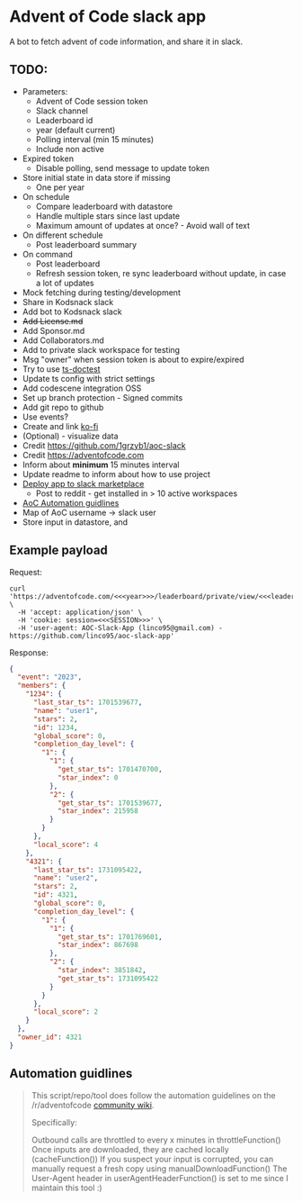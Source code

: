 # Advent of Code slack app
A bot to fetch advent of code information, and share it in slack.

## TODO:
- Parameters:
  - Advent of Code session token
  - Slack channel
  - Leaderboard id
  - year (default current)
  - Polling interval (min 15 minutes)
  - Include non active
- Expired token
  - Disable polling, send message to update token
- Store initial state in data store if missing
  - One per year
- On schedule
  - Compare leaderboard with datastore
  - Handle multiple stars since last update
  - Maximum amount of updates at once? - Avoid wall of text
- On different schedule 
  - Post leaderboard summary
- On command
  - Post leaderboard
  - Refresh session token, re sync leaderboard without update, in case a lot of updates
- Mock fetching during testing/development
- Share in Kodsnack slack
- Add bot to Kodsnack slack
- ~~Add License.md~~
- Add Sponsor.md
- Add Collaborators.md
- Add to private slack workspace for testing
- Msg "owner" when session token is about to expire/expired
- Try to use [ts-doctest](https://github.com/danr/doctest-ts)
- Update ts config with strict settings
- Add codescene integration OSS
- Set up branch protection - Signed commits
- Add git repo to github
- Use events?
- Create and link [ko-fi](https://ko-fi.com/)
- (Optional) - visualize data
- Credit https://github.com/1grzyb1/aoc-slack
- Credit https://adventofcode.com
- Inform about **minimum** 15 minutes interval
- Update readme to inform about how to use project
- [Deploy app to slack marketplace](https://api.slack.com/slack-marketplace/using)
  - Post to reddit - get installed in > 10 active workspaces
- [AoC Automation guidlines](https://www.reddit.com/r/adventofcode/wiki/faqs/automation/)
- Map of AoC username -> slack user
- Store input in datastore, and 

## Example payload
Request:
```shell
curl 'https://adventofcode.com/<<<year>>>/leaderboard/private/view/<<<leaderboarid>>>.json' \
  -H 'accept: application/json' \
  -H 'cookie: session=<<<SESSION>>>' \
  -H 'user-agent: AOC-Slack-App (linco95@gmail.com) - https://github.com/linco95/aoc-slack-app'
  ```

  Response:
```json
{
  "event": "2023",
  "members": {
    "1234": {
      "last_star_ts": 1701539677,
      "name": "user1",
      "stars": 2,
      "id": 1234,
      "global_score": 0,
      "completion_day_level": {
        "1": {
          "1": {
            "get_star_ts": 1701470700,
            "star_index": 0
          },
          "2": {
            "get_star_ts": 1701539677,
            "star_index": 215958
          }
        }
      },
      "local_score": 4
    },
    "4321": {
      "last_star_ts": 1731095422,
      "name": "user2",
      "stars": 2,
      "id": 4321,
      "global_score": 0,
      "completion_day_level": {
        "1": {
          "1": {
            "get_star_ts": 1701769601,
            "star_index": 867698
          },
          "2": {
            "star_index": 3851842,
            "get_star_ts": 1731095422
          }
        }
      },
      "local_score": 2
    }
  },
  "owner_id": 4321
}
```

## Automation guidlines
> This script/repo/tool does follow the automation guidelines on the /r/adventofcode [community wiki](https://www.reddit.com/r/adventofcode/wiki/faqs/automation). 
>
>Specifically:
> 
> Outbound calls are throttled to every x minutes in throttleFunction()
> Once inputs are downloaded, they are cached locally (cacheFunction())
> If you suspect your input is corrupted, you can manually request a fresh copy using manualDownloadFunction()
> The User-Agent header in userAgentHeaderFunction() is set to me since I maintain this tool :)

